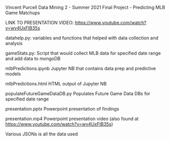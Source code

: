 Vincent Purcell
Data Mining 2 - Summer 2021
Final Project - Predicting MLB Game Matchups

LINK TO PRESENTATION VIDEO: https://www.youtube.com/watch?v=wv4UxFIB35s

datahelp.py:                    variables and functions that helped with data collection and analysis

gameStats.py:                   Script that would collect MLB data for specified date range and add data to mongoDB

mlbPredictions.ipynb            Jupyter NB that contains data prep and predictive models

mlbPredictions.html             HTML output of Jupyter NB

populateFutureGameDataDB.py     Populates Future Game Data DBs for specified date range

presentation.pptx               Powerpoint presentation of findings

presentation.mp4                Powerpoint presentation video (also found at https://www.youtube.com/watch?v=wv4UxFIB35s)

Various JSONs is all the data used
